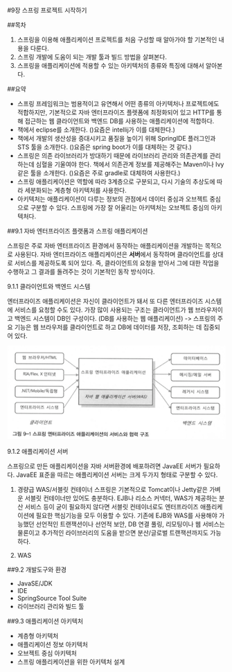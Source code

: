 #9장 스프링 프로젝트 시작하기

##목차

1. 스프링을 이용해 애플리케이션 프로젝트를 처음 구성할 때 알아가야 할 기본적인 내용을 다룬다. 
2. 스프링 개발에 도움이 되는 개발 툴과 빌드 방법을 살펴본다.
3. 스프링을 애플리케이션에 적용할 수 있는 아키텍처의 종류와 특징에 대해서 알아본다.

##요약

- 스프링 프레임워크는 범용적이고 유연해서 어떤 종류의 아키텍처나 프로젝트에도 적합하지만, 기본적으로 자바 엔터프라이즈 플렛폼에 최정화되어 있고 HTTP를 통해 접근하는 웹 클라이언트와 백엔드 DB를 사용하는 애플리케이션에 적합하다.
- 책에서 eclipse를 소개한다. ()요즘은 intellij가 이를 대체한다.)
- 책에서 개발의 생산성을 증대시키고 품질을 높이기 위해 SpringIDE 플러그인과 STS 툴을 소개한다. ()요즘은 spring boot가 이를 대체하는 것 같다.)
- 스프링은 의존 라이브러리가 방대하기 때문에 라이브러리 관리와 의존관계를 관리하는데 심혈을 기울여야 한다. 책에서 의존관계 정보를 제공해주는 Maven이나 Ivy 같은 툴을 소개한다. ()요즘은 주로 gradle로 대체하여 사용한다.)
- 스프링 애플리케이션은 역할에 따라 3계층으로 구분되고, 다시 기술의 추상도에 따라 세분화되는 계층형 아키텍처를 사용한다.
- 아키텍처는 애플리케이션이 다루는 정보의 관점에서 데이터 중심과 오브젝트 중심으로 구분할 수 있다. 스프링에 가장 잘 어울리는 아키텍처는 오브젝트 중심의 아키텍처다.

##9.1 자바 엔터프라이즈 플랫폼과 스프링 애플리케이션

스프링은 주로 자바 엔터프라이즈 환경에서 동작하는 애플리케이션을 개발하는 목적으로 사용된다.
자바 엔터프라이즈 애플리케이션은 **서버**에서 동작하며 클라이언트를 상대로 서비스를 제공하도록 되어 있다. 즉, 클라이언트의 요청을 받아서 그에 대한 작업을 수행하고 그 결과를 돌려주는 것이 기본적인 동작 방식이다.

9.1.1 클라이언트와 백엔드 시스템

엔터프라이즈 애플리케이션은 자신이 클라이언트가 돼서 또 다른 엔터프라이즈 시스템에 서비스를 요청할 수도 있다.
가장 많이 사용되는 구조는 클라이언트가 웹 브라우저이고 백엔드 시스템이 DB인 구성이다. (DB를 사용하는 웹 애플리케이션) 
-> 스프링의 주요 기능은 웹 브라우저를 클라이언트로 하고 DB에 데이터를 저장, 조회하는 데 집중되어 있다.

![alt test](./img9-1.png "그림 9-1 스프링 엔터프라이즈 애플리케이션의 서비스와 협력 구조")

9.1.2 애플리케이션 서버

스프링으로 만든 애플리케이션을 자바 서버환경에 배포하려면 JavaEE 서버가 필요하다.
JavaEE 표준을 따르는 애플리케이션 서버는 크게 두가지 형태로 구분할 수 있다.

1. 경량급 WAS/서블릿 컨테이너
스프링은 기본적으로 Tomcat이나 Jetty같은 가벼운 서블릿 컨테이너만 있어도 충분하다. EJB나 리소스 커넥터, WAS가 제공하는 분산 서비스 등이 굳이 필요하지 않다면 서블릿 컨테이너로도 엔터프라이즈 애플리케이션에 필요한 핵심기능을 모두 이용할 수 있다. 기존에 EJB와 WAS를 사용해야 가능했던 선언적인 트랜잭션이나 선언적 보안, DB 연결 풀링, 리모팅이나 웹 서비스는 물론이고 추가적인 라이브러리의 도움을 받으면 분산/글로벌 트랜잭션까지도 가능하다.

2. WAS



##9.2 개발도구와 환경

 - JavaSE/JDK
 - IDE
 - SpringSource Tool Suite
 - 라이브러리 관리와 빌드 툴


##9.3 애플리케이션 아키텍처

 - 계층형 아키텍처
 - 애플리케이션 정보 아키텍처
 - 오브젝트 중심 아키텍처
 - 스프링 애플리케이션을 위한 아키텍처 설계

